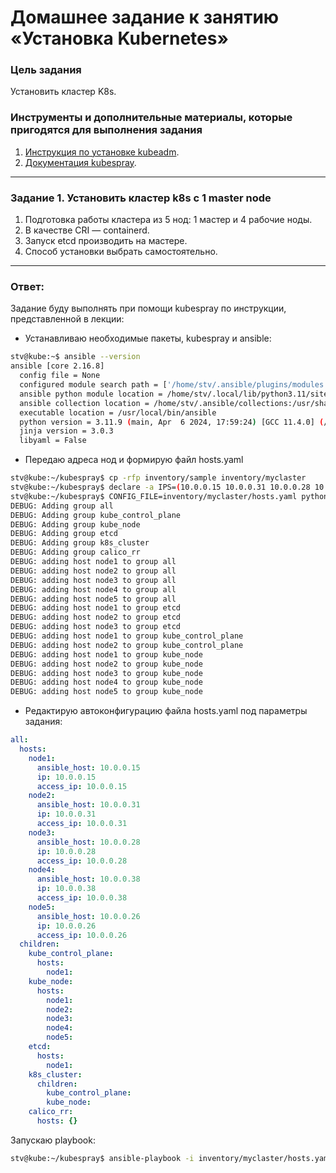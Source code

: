 # Домашнее задание к занятию «Установка Kubernetes»

### Цель задания

Установить кластер K8s.

### Инструменты и дополнительные материалы, которые пригодятся для выполнения задания

1. [Инструкция по установке kubeadm](https://kubernetes.io/docs/setup/production-environment/tools/kubeadm/create-cluster-kubeadm/).
2. [Документация kubespray](https://kubespray.io/).

-----

### Задание 1. Установить кластер k8s с 1 master node

1. Подготовка работы кластера из 5 нод: 1 мастер и 4 рабочие ноды.
2. В качестве CRI — containerd.
3. Запуск etcd производить на мастере.
4. Способ установки выбрать самостоятельно.

------
### Ответ:

Задание буду выполнять при помощи kubespray по инструкции, представленной в лекции:

* Устанавливаю необходимые пакеты, kubespray и ansible:
```bash
stv@kube:~$ ansible --version
ansible [core 2.16.8]
  config file = None
  configured module search path = ['/home/stv/.ansible/plugins/modules', '/usr/share/ansible/plugins/modules']
  ansible python module location = /home/stv/.local/lib/python3.11/site-packages/ansible
  ansible collection location = /home/stv/.ansible/collections:/usr/share/ansible/collections
  executable location = /usr/local/bin/ansible
  python version = 3.11.9 (main, Apr  6 2024, 17:59:24) [GCC 11.4.0] (/usr/bin/python3.11)
  jinja version = 3.0.3
  libyaml = False
```
* Передаю адреса нод и формирую файл hosts.yaml
```bash
stv@kube:~/kubespray$ cp -rfp inventory/sample inventory/myclaster
stv@kube:~/kubespray$ declare -a IPS=(10.0.0.15 10.0.0.31 10.0.0.28 10.0.0.38 10.0.0.26)
stv@kube:~/kubespray$ CONFIG_FILE=inventory/myclaster/hosts.yaml python3.11 contrib/inventory_builder/inventory.py ${IPS[@]}
DEBUG: Adding group all
DEBUG: Adding group kube_control_plane
DEBUG: Adding group kube_node
DEBUG: Adding group etcd
DEBUG: Adding group k8s_cluster
DEBUG: Adding group calico_rr
DEBUG: adding host node1 to group all
DEBUG: adding host node2 to group all
DEBUG: adding host node3 to group all
DEBUG: adding host node4 to group all
DEBUG: adding host node5 to group all
DEBUG: adding host node1 to group etcd
DEBUG: adding host node2 to group etcd
DEBUG: adding host node3 to group etcd
DEBUG: adding host node1 to group kube_control_plane
DEBUG: adding host node2 to group kube_control_plane
DEBUG: adding host node1 to group kube_node
DEBUG: adding host node2 to group kube_node
DEBUG: adding host node3 to group kube_node
DEBUG: adding host node4 to group kube_node
DEBUG: adding host node5 to group kube_node
```
* Редактирую автоконфигурацию файла hosts.yaml под параметры задания:
```yaml
all:
  hosts:
    node1:
      ansible_host: 10.0.0.15
      ip: 10.0.0.15
      access_ip: 10.0.0.15
    node2:
      ansible_host: 10.0.0.31
      ip: 10.0.0.31
      access_ip: 10.0.0.31
    node3:
      ansible_host: 10.0.0.28
      ip: 10.0.0.28
      access_ip: 10.0.0.28
    node4:
      ansible_host: 10.0.0.38
      ip: 10.0.0.38
      access_ip: 10.0.0.38
    node5:
      ansible_host: 10.0.0.26
      ip: 10.0.0.26
      access_ip: 10.0.0.26
  children:
    kube_control_plane:
      hosts:
        node1:
    kube_node:
      hosts:
        node1:
        node2:
        node3:
        node4:
        node5:
    etcd:
      hosts:
        node1:
    k8s_cluster:
      children:
        kube_control_plane:
        kube_node:
    calico_rr:
      hosts: {}
```
Запускаю playbook:
```bash
stv@kube:~/kubespray$ ansible-playbook -i inventory/myclaster/hosts.yaml cluster.yml -b -v &
```

